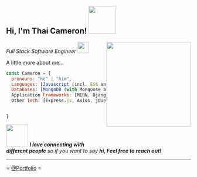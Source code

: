 <h2> Hi, I'm Thai Cameron! <img src="https://media.giphy.com/media/36TQhuWtnstMtF24df/giphy.gif" width="75"></h2>
<img align='right' src="https://ibb.co/9hhcB7w" width="230">
<p><em>Full Stack Software Engineer <img src="https://media.giphy.com/media/WUlplcMpOCEmTGBtBW/giphy.gif" width="30"> 
</em></p>




A little more about me...  

```javascript
const Cameron = {
  pronouns: "he" | "him",
  Languages: [Javascript (incl. ES6 and Node JS), Python, HTML5, CSS3],
  Databases: [MongoDB (with Mongoose and Cloud Atlas), SQL, NoSQL, Django ORM],
  Application Frameworks: [MERN, Django, React, Node.js],
  Other Tech: [Express.js, Axios, jQuery, Folium, Pandas, bootstrap, jest.js, cucumber.js, Git, GitHub]


}
```

<img src="https://media.giphy.com/media/LnQjpWaON8nhr21vNW/giphy.gif" width="60"> <em><b>I love connecting with different people</b> so if you want to say <b>hi, Feel free to reach out!</b> </em>

---

⭐️ [@Portfolio](https://cameronmccloskey.com) ⭐️ 
